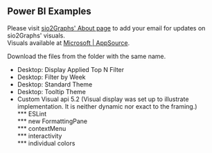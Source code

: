 ## Power BI Examples
Please visit [sio2Graphs' About page](https://sio2graphs.com/about/) to add your email for updates on sio2Graphs' visuals.  
Visuals available at [Microsoft | AppSource](https://appsource.microsoft.com/en-us/marketplace/apps?page=1&product=power-bi-visuals&search=sio2graphs).

Download the files from the folder with the same name.

* Desktop: Display Applied Top N Filter
* Desktop: Filter by Week  
* Desktop: Standard Theme
* Desktop: Tooltip Theme 
* Custom Visual api 5.2  (Visual display was set up to illustrate implementation.  It is neither dynamic nor exact to the framing.)  
*** ESLint  
*** new FormattingPane  
*** contextMenu    
*** interactivity  
*** individual colors  




